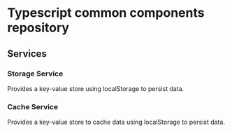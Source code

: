 # Typescript common components repository

## Services

### Storage Service
Provides a key-value store using localStorage to persist data.

### Cache Service
Provides a key-value store to cache data using localStorage to persist data.